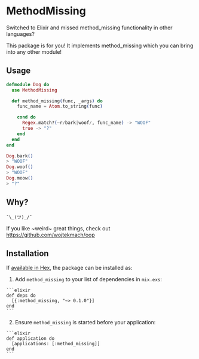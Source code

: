 # MethodMissing

Switched to Elixir and missed method_missing functionality in other languages?

This package is for you! It implements method_missing which you can bring into any other module!

## Usage

```elixir
defmodule Dog do
  use MethodMissing

  def method_missing(func, _args) do
    func_name = Atom.to_string(func)

    cond do
      Regex.match?(~r/bark|woof/, func_name) -> "WOOF"
      true -> "?"
    end
  end
end

Dog.bark()
> "WOOF"
Dog.woof()
> "WOOF"
Dog.meow()
> "?"

```

## Why?

`¯\_(ツ)_/¯`

If you like ~weird~ great things, check out https://github.com/wojtekmach/oop

## Installation

If [available in Hex](https://hex.pm/docs/publish), the package can be installed as:

  1. Add `method_missing` to your list of dependencies in `mix.exs`:

    ```elixir
    def deps do
      [{:method_missing, "~> 0.1.0"}]
    end
    ```

  2. Ensure `method_missing` is started before your application:

    ```elixir
    def application do
      [applications: [:method_missing]]
    end
    ```

